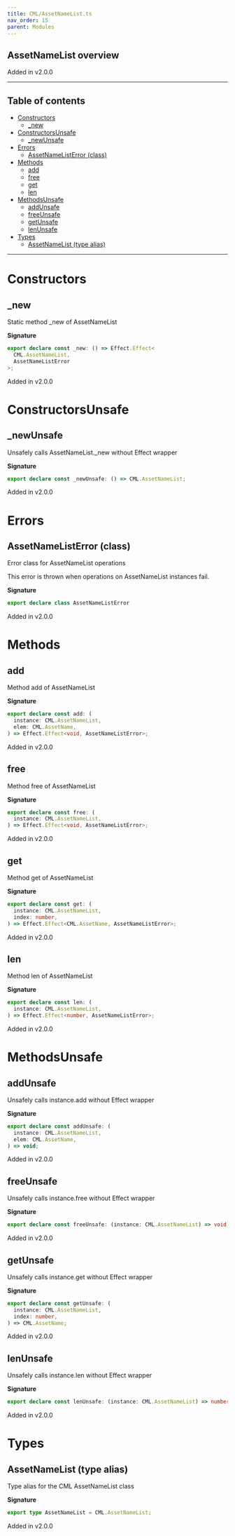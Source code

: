 ```yaml
---
title: CML/AssetNameList.ts
nav_order: 15
parent: Modules
---
```


## AssetNameList overview

Added in v2.0.0

---

<h2 class="text-delta">Table of contents</h2>

- [Constructors](#constructors)
  - [\_new](#_new)
- [ConstructorsUnsafe](#constructorsunsafe)
  - [\_newUnsafe](#_newunsafe)
- [Errors](#errors)
  - [AssetNameListError (class)](#assetnamelisterror-class)
- [Methods](#methods)
  - [add](#add)
  - [free](#free)
  - [get](#get)
  - [len](#len)
- [MethodsUnsafe](#methodsunsafe)
  - [addUnsafe](#addunsafe)
  - [freeUnsafe](#freeunsafe)
  - [getUnsafe](#getunsafe)
  - [lenUnsafe](#lenunsafe)
- [Types](#types)
  - [AssetNameList (type alias)](#assetnamelist-type-alias)

---

# Constructors

## \_new

Static method \_new of AssetNameList

**Signature**

```ts
export declare const _new: () => Effect.Effect<
  CML.AssetNameList,
  AssetNameListError
>;
```

Added in v2.0.0

# ConstructorsUnsafe

## \_newUnsafe

Unsafely calls AssetNameList.\_new without Effect wrapper

**Signature**

```ts
export declare const _newUnsafe: () => CML.AssetNameList;
```

Added in v2.0.0

# Errors

## AssetNameListError (class)

Error class for AssetNameList operations

This error is thrown when operations on AssetNameList instances fail.

**Signature**

```ts
export declare class AssetNameListError
```

Added in v2.0.0

# Methods

## add

Method add of AssetNameList

**Signature**

```ts
export declare const add: (
  instance: CML.AssetNameList,
  elem: CML.AssetName,
) => Effect.Effect<void, AssetNameListError>;
```

Added in v2.0.0

## free

Method free of AssetNameList

**Signature**

```ts
export declare const free: (
  instance: CML.AssetNameList,
) => Effect.Effect<void, AssetNameListError>;
```

Added in v2.0.0

## get

Method get of AssetNameList

**Signature**

```ts
export declare const get: (
  instance: CML.AssetNameList,
  index: number,
) => Effect.Effect<CML.AssetName, AssetNameListError>;
```

Added in v2.0.0

## len

Method len of AssetNameList

**Signature**

```ts
export declare const len: (
  instance: CML.AssetNameList,
) => Effect.Effect<number, AssetNameListError>;
```

Added in v2.0.0

# MethodsUnsafe

## addUnsafe

Unsafely calls instance.add without Effect wrapper

**Signature**

```ts
export declare const addUnsafe: (
  instance: CML.AssetNameList,
  elem: CML.AssetName,
) => void;
```

Added in v2.0.0

## freeUnsafe

Unsafely calls instance.free without Effect wrapper

**Signature**

```ts
export declare const freeUnsafe: (instance: CML.AssetNameList) => void;
```

Added in v2.0.0

## getUnsafe

Unsafely calls instance.get without Effect wrapper

**Signature**

```ts
export declare const getUnsafe: (
  instance: CML.AssetNameList,
  index: number,
) => CML.AssetName;
```

Added in v2.0.0

## lenUnsafe

Unsafely calls instance.len without Effect wrapper

**Signature**

```ts
export declare const lenUnsafe: (instance: CML.AssetNameList) => number;
```

Added in v2.0.0

# Types

## AssetNameList (type alias)

Type alias for the CML AssetNameList class

**Signature**

```ts
export type AssetNameList = CML.AssetNameList;
```

Added in v2.0.0

